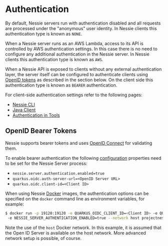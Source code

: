 # Authentication

By default, Nessie servers run with authentication disabled and all requests are processed under the "anonymous"
user identity. In Nessie clients this authentication type is known as `NONE`.

When a Nessie server runs as an AWS Lambda, access to its API is controlled by AWS authentication settings.
In this case there is no need to configure any additional authentication in the Nessie server.
In Nessie clients this authentication type is known as `AWS`.

When a Nessie API is exposed to clients without any external authentication layer, the server itself can be
configured to authenticate clients using [OpenID tokens](https://openid.net/specs/openid-connect-core-1_0.html)
as described in the section below. On the client side this authentication type is known as `BEARER` authentication.

For client-side authentication settings refer to the following pages:

* [Nessie CLI](../tools/cli.md)
* [Java Client](../develop/java.md)
* [Authentication in Tools](../tools/auth_config.md)

## OpenID Bearer Tokens

Nessie supports bearer tokens and uses [OpenID Connect](https://openid.net/connect/) for validating them.

To enable bearer authentication the following [configuration](./configuration.md) properties need to be set
for the Nessie Server process:

* `nessie.server.authentication.enabled=true`
* `quarkus.oidc.auth-server-url=<OpenID Server URL>`
* `quarkus.oidc.client-id=<Client ID>`

When using Nessie [Docker](./docker.md) images, the authentication options can be specified on
the `docker` command line as environment variables, for example:

```bash
$ docker run -p 19120:19120 -e QUARKUS_OIDC_CLIENT_ID=<Client ID> -e QUARKUS_OIDC_AUTH_SERVER_URL=<OpenID Server URL>
 -e NESSIE_SERVER_AUTHENTICATION_ENABLED=true --network host projectnessie/nessie
```

Note the use of the `host` Docker network. In this example, it is assumed that the Open ID Server
is available on the host network. More advanced network setup is possible, of course.
